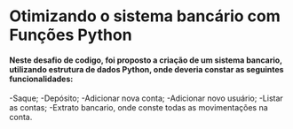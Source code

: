 # Otimizando o sistema bancário com Funções Python
#### Neste desafio de codigo, foi proposto a criação de um sistema bancario, utilizando estrutura de dados Python, onde deveria constar as seguintes funcionalidades:
-Saque;
-Depósito;
-Adicionar nova conta;
-Adicionar novo usuário;
-Listar as contas;
-Extrato bancario, onde conste todas as movimentações na conta.
